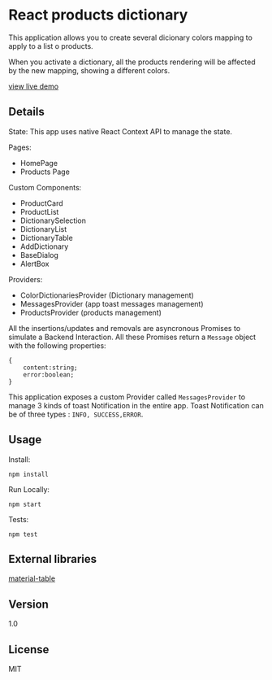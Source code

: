 # React products dictionary

This application allows you to create several dicionary colors mapping to apply to a list o products.

When you activate a dictionary, all the products rendering will be affected by the new mapping, showing a different colors.

[view live demo]

## Details

State: This app uses native React Context API to manage the state.

Pages:
* HomePage
* Products Page

Custom Components:
* ProductCard
* ProductList
* DictionarySelection
* DictionaryList
* DictionaryTable
* AddDictionary
* BaseDialog
* AlertBox


Providers:
 * ColorDictionariesProvider (Dictionary management)
 * MessagesProvider (app toast messages management)
 * ProductsProvider (products management)


All the insertions/updates and removals are asyncronous Promises to simulate a Backend Interaction.
All these Promises return a `Message` object with the following properties:

```
{
    content:string;
    error:boolean;
}

```

This application exposes a custom Provider called `MessagesProvider` to manage 3 kinds of toast Notification in the entire app.
Toast Notification can be of three types : `INFO, SUCCESS,ERROR`.

## Usage

Install:

```
npm install
```

Run Locally:

```
npm start
```

Tests:

```
npm test
```


## External libraries

[material-table]

## Version
1.0

## License

MIT

[view live demo]: <https://albertopiras.github.io/react-products-dictionary/>

[material-ui.com]: <https://material-ui.com>
[material-table]: <https://github.com/mbrn/material-table>
[materializecss.com]: <https://materializecss.com>